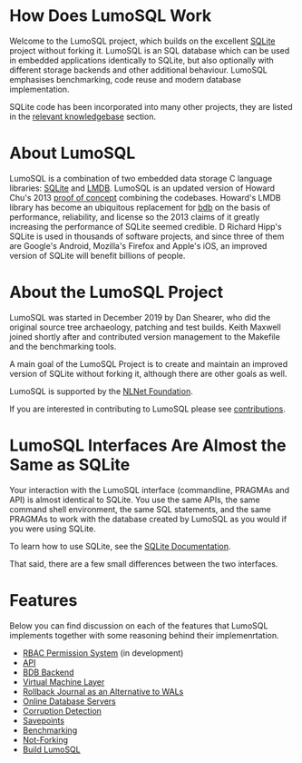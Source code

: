 <!-- SPDX-License-Identifier: CC-BY-SA-4.0 -->
<!-- SPDX-FileCopyrightText: 2020 The LumoSQL Authors -->
<!-- SPDX-ArtifactOfProjectName: LumoSQL -->
<!-- SPDX-FileType: Documentation -->
<!-- SPDX-FileComment: Original by Dan Shearer, 2020 -->

# How Does LumoSQL Work

Welcome to the LumoSQL project, which builds on the excellent
[SQLite](https://sqlite.org/) project without forking it.  LumoSQL is an SQL database
which can be used in embedded applications identically to SQLite, but also
optionally with different storage backends and other additional behaviour.
LumoSQL emphasises benchmarking, code reuse and modern database implementation.


SQLite code has been incorporated into many other projects, they are listed in the [relevant knowledgebase](./2.4-relevant-knowledgebase.md#list-of-sqlite-code-related-knowledge) section.


About LumoSQL
=============

LumoSQL is a combination of two embedded data storage C language libraries:
[SQLite](https://sqlite.org) and [LMDB](https://github.com/LMDB/lmdb). LumoSQL
is an updated version of Howard Chu's 2013
[proof of concept](https://github.com/LMDB/sqlightning) combining the codebases.
Howard's LMDB library has become an ubiquitous replacement for
[bdb](https://sleepycat.com/) on the basis of performance, reliability, and
license so the 2013 claims of it greatly increasing the performance of SQLite
seemed credible. D Richard Hipp's SQLite is used in thousands of software
projects, and since three of them are Google's Android, Mozilla's Firefox and
Apple's iOS, an improved version of SQLite will benefit billions of people.

About the LumoSQL Project
=========================

LumoSQL was started in December 2019 by Dan Shearer, who did the original source
tree archaeology, patching and test builds. Keith Maxwell joined shortly after
and contributed version management to the Makefile and the benchmarking tools.

A main goal of the LumoSQL Project is to create and maintain an improved version of
SQLite without forking it, although there are other goals as well.

LumoSQL is supported by the [NLNet Foundation](https://nlnet.nl).

If you are interested in contributing to LumoSQL please see [contributions](./3.1-contributions.md).



LumoSQL Interfaces Are Almost the Same as SQLite
================================================

Your interaction with the LumoSQL interface (commandline, PRAGMAs and API) is
almost identical to SQLite. You use the same APIs, the same command shell
environment, the same SQL statements, and the same PRAGMAs to work with the
database created by LumoSQL as you would if you were using SQLite.

To learn how to use SQLite, see the [SQLite Documentation](https://sqlite.org/docs.html).

That said, there are a few small differences between the two interfaces.
 
# Features

Below you can find discussion on each of the features that LumoSQL implements together with some reasoning behind their implemenrtation.

* [RBAC Permission System](https://lumosql.org/src/lumosql/doc/trunk/doc/rbac-design.md) (in development)
* [API](./api.md)
* [BDB Backend](./backends.md)
* [Virtual Machine Layer](./virtual-machine.md)
* [Rollback Journal as an Alternative to WALs](./WALs.md)
* [Online Database Servers](./online-database-servers.md)
* [Corruption Detection](./lumo-corruption-detection-and-magic.md)
* [Savepoints](./what-are-savepoints.md)
* [Benchmarking](./3.3-benchmarking.md/#benchmarking-lumosql)
* [Not-Forking](./3.4-not-forking-tool.md#not-forking-upstream-source-code-tracker)
* [Build LumoSQL](./3.5-lumo-test-build)

